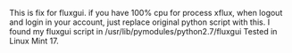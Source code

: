 This is fix for fluxgui.
if you have 100% cpu for process xflux, when logout and login in your account, just replace original python script with this.
I found my fluxgui script in /usr/lib/pymodules/python2.7/fluxgui
Tested in Linux Mint 17.
